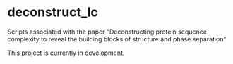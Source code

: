 # deconstruct_lc
Scripts associated with the paper "Deconstructing protein sequence complexity to reveal the building blocks of structure and phase separation"

This project is currently in development.
